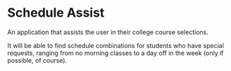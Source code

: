 # Schedule Assist
An application that assists the user in their college course selections.

It will be able to find schedule combinations for students who have special requests, ranging from no morning classes to a day off in the week (only if possible, of course).
